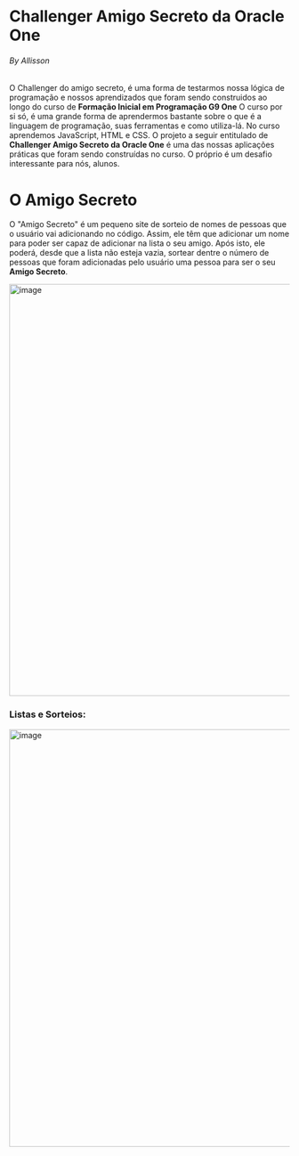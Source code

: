 <h1>Challenger Amigo Secreto da Oracle One</h1>
<h6>By Allisson</h6>
<p>
  O Challenger do amigo secreto, é uma forma de testarmos nossa lógica de programação e nossos aprendizados que foram sendo construidos ao longo do curso de <strong>Formação Inicial em Programação G9 One</strong>
  O curso por si só, é uma grande forma de aprendermos bastante sobre o que é a linguagem de programação, suas ferramentas e como utiliza-lá. No curso aprendemos JavaScript, HTML e CSS. O projeto a seguir 
  entitulado de <strong>Challenger Amigo Secreto da Oracle One</strong> é uma das nossas aplicações práticas que foram sendo construídas no curso. O próprio é um desafio interessante para nós, alunos.
</p>

<h1>O Amigo Secreto</h1>
<p>
  O "Amigo Secreto" é um pequeno site de sorteio de nomes de pessoas que o usuário vai adicionando no código. Assim, ele têm que adicionar um nome para poder ser capaz de adicionar na lista o seu amigo.
  Após isto, ele poderá, desde que a lista não esteja vazia, sortear dentre o número de pessoas que foram adicionadas pelo usuário uma pessoa para ser o seu <strong>Amigo Secreto</strong>.
</p>
<img width="1513" height="740" alt="image" src="https://github.com/user-attachments/assets/a57cfbdd-d053-46d7-8d28-15ab25f563de" alt="Página Inicial do Amigo Secreto" />

<h3>Listas e Sorteios:</h3>
<img width="1444" height="750" alt="image" src="https://github.com/user-attachments/assets/81c06d8c-b704-4d67-aced-e8f48e545214" />
